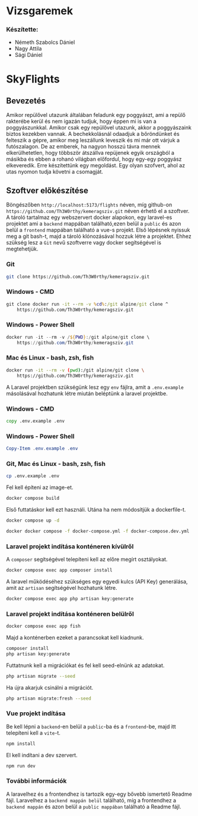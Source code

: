 # Vizsgaremek

### Készítette:
- Németh Szabolcs Dániel
- Nagy Attila
- Sági Dániel

# SkyFlights
## Bevezetés
Amikor repülővel utazunk általában feladunk egy poggyászt, ami a repülő rakterébe kerül és nem igazán tudjuk, hogy éppen mi is van a poggyászunkkal. Amikor csak egy repülővel utazunk, akkor a poggyászaink biztos kezekben vannak. A bechekkolásnál odaadjuk a bőröndünket és felteszik a gépre, amikor meg leszállunk leveszik és mi már ott várjuk a futószalagon. De az emberek, ha nagyon hosszú távra mennek elkerülhetetlen, hogy többször átszállva repüjenek egyik országból a másikba és ebben a rohanó világban előfordul, hogy egy-egy poggyász elkeveredik. Erre készítettünk egy megoldást. Egy olyan szofvert, ahol az utas nyomon tudja követni a csomagját.

## Szoftver előkészítése
Böngészőben `http://localhost:5173/flights` néven, míg github-on  `https://github.com/Th3W0rthy/kemeragsziv.git` néven érhető el a szoftver. A tároló tartalmaz egy webszervert docker alapokon, egy laravel-es projektet ami a `backend` mappában található,ezen belül a `public` és azon belül a `frontend` mappában található a vue-s projekt. Első lépésnek nyissuk meg a git bash-t, majd a tároló klónozásával hozzuk létre a projektet. Ehhez szükség lesz a `Git` nevű szoftverre vagy docker segítségével is megtehetjük.

### Git
```bash
git clone https://github.com/Th3W0rthy/kemeragsziv.git
```

### Windows - CMD
```bat
git clone docker run -it --rm -v %cd%:/git alpine/git clone ^
    https://github.com/Th3W0rthy/kemeragsziv.git
```

### Windows - Power Shell
```powershell
docker run -it --rm -v /${PWD}:/git alpine/git clone \
    https://github.com/Th3W0rthy/kemeragsziv.git
```
### Mac és Linux - bash, zsh, fish
```bash
docker run -it --rm -v (pwd):/git alpine/git clone \
    https://github.com/Th3W0rthy/kemeragsziv.git
```

A Laravel projektben szükségünk lesz egy `env` fájlra, amit a `.env.example` másolásával hozhatunk létre miután beléptünk a laravel projektbe.

### Windows - CMD
```bat
copy .env.example .env
```

### Windows - Power Shell
```powershell
Copy-Item .env.example .env
```
### Git, Mac és Linux - bash, zsh, fish
```bash
cp .env.example .env
```

Fel kell építeni az image-et.
```bash
docker compose build
```

Első futtatáskor kell ezt használi. Utána ha nem módosítjük a dockerfile-t.
```bash
docker compose up -d
```
```bash
docker docker compose -f docker-compose.yml -f docker-compose.dev.yml  up -d
```
### Laravel projekt indítása konténeren kívülről

A `composer` segítségével telepíteni kell az előre megírt osztályokat.
```bash
docker compose exec app composer install
```

A laravel működéséhez szükséges egy egyedi kulcs (API Key) generálása, amit az `artisan` segítségével hozhatunk létre.
```bash
docker compose exec app php artisan key:generate
```

### Laravel projekt indítása konténeren belülről
```bash
docker compose exec app fish
```

Majd a konténerben ezeket a parancsokat kell kiadnunk.
```bash
composer install
php artisan key:generate
```

Futtatnunk kell a migrációkat és fel kell seed-elnünk az adatokat.
```bash
php artisan migrate --seed
```

Ha újra akarjuk csinálni a migrációt.
```bash
php artisan migrate:fresh --seed
```

### Vue projekt indítása
Be kell lépni a `backend`-en belül a `public`-ba és a `frontend`-be,
majd itt telepíteni kell a `vite`-t.
```bash
npm install
```

El kell indítani a dev szervert.
```bash
npm run dev
```

### További információk

A laravelhez és a frontendhez is tartozik egy-egy bővebb ismertető Readme fájl.
Laravelhez a `backend mappán belül` található, míg a frontendhez a `backend mappán` és azon belül a `public mappában` található a Readme fájl.
